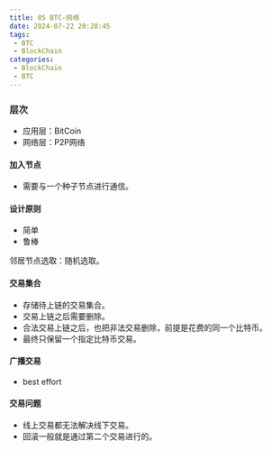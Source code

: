 ```yaml
---
title: 05 BTC-网络
date: 2024-07-22 20:20:45
tags: 
 - BTC
 - BlockChain
categories:
 - BlockChain
 - BTC
---
```

### 层次

- 应用层：BitCoin
- 网络层：P2P网络

#### 加入节点

- 需要与一个种子节点进行通信。

#### 设计原则

- 简单
- 鲁棒

邻居节点选取：随机选取。

#### 交易集合

- 存储待上链的交易集合。
- 交易上链之后需要删除。
- 合法交易上链之后，也把非法交易删除，前提是花费的同一个比特币。
- 最终只保留一个指定比特币交易。

#### 广播交易

- best effort

#### 交易问题

- 线上交易都无法解决线下交易。
- 回滚一般就是通过第二个交易进行的。
